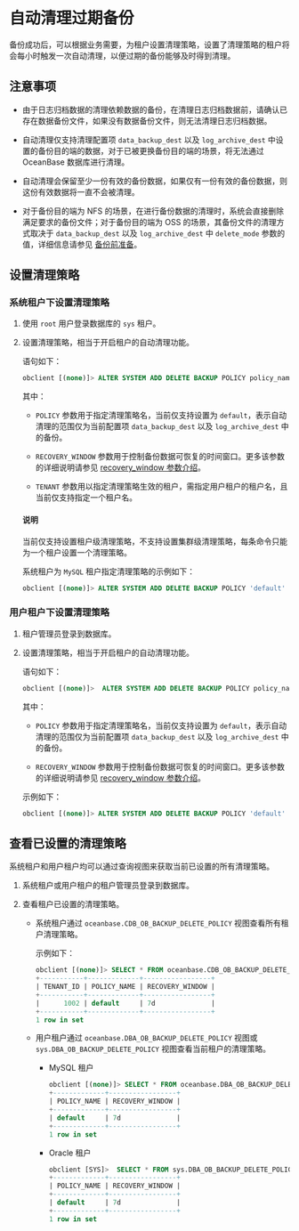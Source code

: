 # 自动清理过期备份

备份成功后，可以根据业务需要，为租户设置清理策略，设置了清理策略的租户将会每小时触发一次自动清理，以便过期的备份能够及时得到清理。

## 注意事项

* 由于日志归档数据的清理依赖数据的备份，在清理日志归档数据前，请确认已存在数据备份文件，如果没有数据备份文件，则无法清理日志归档数据。

* 自动清理仅支持清理配置项 `data_backup_dest` 以及 `log_archive_dest` 中设置的备份目的端的数据，对于已被更换备份目的端的场景，将无法通过 OceanBase 数据库进行清理。

* 自动清理会保留至少一份有效的备份数据，如果仅有一份有效的备份数据，则这份有效数据将一直不会被清理。

* 对于备份目的端为 NFS 的场景，在进行备份数据的清理时，系统会直接删除满足要求的备份文件；对于备份目的端为 OSS 的场景，其备份文件的清理方式取决于 `data_backup_dest` 以及 `log_archive_dest` 中 `delete_mode` 参数的值，详细信息请参见 [备份前准备](../4.data-backup/1.preparation-before-data-backup.md)。

## 设置清理策略

### 系统租户下设置清理策略

1. 使用 `root` 用户登录数据库的 `sys` 租户。

2. 设置清理策略，相当于开启租户的自动清理功能。

   语句如下：

   ```sql
   obclient [(none)]> ALTER SYSTEM ADD DELETE BACKUP POLICY policy_name RECOVERY_WINDOW recovery_window TENANT tenant_name;
   ```

   其中：

   * `POLICY` 参数用于指定清理策略名，当前仅支持设置为 `default`，表示自动清理的范围仅为当前配置项 `data_backup_dest` 以及 `log_archive_dest` 中的备份。

   * `RECOVERY_WINDOW` 参数用于控制备份数据可恢复的时间窗口。更多该参数的详细说明请参见 [recovery_window 参数介绍](5.parameters-of-cleaning-up-backup.md)。

   * `TENANT` 参数用以指定清理策略生效的租户，需指定用户租户的租户名，且当前仅支持指定一个租户名。

   <main id="notice" type='explain'>
   <h4>说明</h4>
   <p>当前仅支持设置租户级清理策略，不支持设置集群级清理策略，每条命令只能为一个租户设置一个清理策略。</p>
   </main>

   系统租户为 `MySQL` 租户指定清理策略的示例如下：

   ```sql
   obclient [(none)]> ALTER SYSTEM ADD DELETE BACKUP POLICY 'default' RECOVERY_WINDOW '7d' TENANT MySQL;
   ```

### 用户租户下设置清理策略

1. 租户管理员登录到数据库。

2. 设置清理策略，相当于开启租户的自动清理功能。

   语句如下：

   ```sql
   obclient [(none)]>  ALTER SYSTEM ADD DELETE BACKUP POLICY policy_name RECOVERY_WINDOW recovery_window;
   ```

   其中：

   * `POLICY` 参数用于指定清理策略名，当前仅支持设置为 `default`，表示自动清理的范围仅为当前配置项 `data_backup_dest` 以及 `log_archive_dest` 中的备份。

   * `RECOVERY_WINDOW` 参数用于控制备份数据可恢复的时间窗口。更多该参数的详细说明请参见 [recovery_window 参数介绍](5.parameters-of-cleaning-up-backup.md)。

   示例如下：

   ```sql
   obclient [(none)]> ALTER SYSTEM ADD DELETE BACKUP POLICY 'default' RECOVERY_WINDOW '7d';
   ```

## 查看已设置的清理策略

系统租户和用户租户均可以通过查询视图来获取当前已设置的所有清理策略。

1. 系统租户或用户租户的租户管理员登录到数据库。

2. 查看租户已设置的清理策略。

    * 系统租户通过 `oceanbase.CDB_OB_BACKUP_DELETE_POLICY` 视图查看所有租户清理策略。

      示例如下：

      ```sql
      obclient [(none)]> SELECT * FROM oceanbase.CDB_OB_BACKUP_DELETE_POLICY;
      +-----------+-------------+-----------------+
      | TENANT_ID | POLICY_NAME | RECOVERY_WINDOW |
      +-----------+-------------+-----------------+
      |      1002 | default     | 7d              |
      +-----------+-------------+-----------------+
      1 row in set
      ```

    * 用户租户通过 `oceanbase.DBA_OB_BACKUP_DELETE_POLICY` 视图或 `sys.DBA_OB_BACKUP_DELETE_POLICY` 视图查看当前租户的清理策略。

      * MySQL 租户

        ```sql
        obclient [(none)]> SELECT * FROM oceanbase.DBA_OB_BACKUP_DELETE_POLICY;
        +-------------+-----------------+
        | POLICY_NAME | RECOVERY_WINDOW |
        +-------------+-----------------+
        | default     | 7d              |
        +-------------+-----------------+
        1 row in set
        ```

      * Oracle 租户

        ```sql
        obclient [SYS]>  SELECT * FROM sys.DBA_OB_BACKUP_DELETE_POLICY;
        +-------------+-----------------+
        | POLICY_NAME | RECOVERY_WINDOW |
        +-------------+-----------------+
        | default     | 7d              |
        +-------------+-----------------+
        1 row in set
        ```
